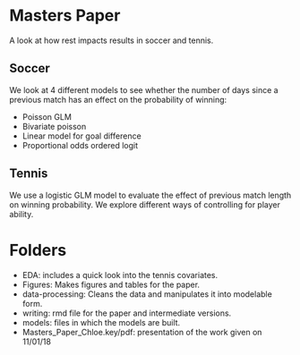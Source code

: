 # Masters Paper
A look at how rest impacts results in soccer and tennis. 

## Soccer
We look at 4 different models to see whether the number of days since a previous match has an effect on the probability of winning:
* Poisson GLM
* Bivariate poisson
* Linear model for goal difference
* Proportional odds ordered logit

## Tennis
We use a logistic GLM model to evaluate the effect of previous match length on winning probability. We explore different ways of controlling for player ability.

# Folders
* EDA: includes a quick look into the tennis covariates.
* Figures: Makes figures and tables for the paper.
* data-processing: Cleans the data and manipulates it into modelable form.
* writing: rmd file for the paper and intermediate versions.
* models: files in which the models are built.
* Masters_Paper_Chloe.key/pdf: presentation of the work given on 11/01/18
